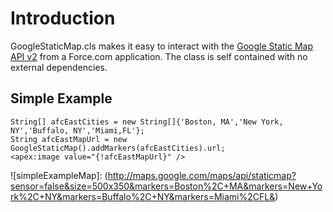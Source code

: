 Introduction
============

GoogleStaticMap.cls makes it easy to interact with the [Google Static Map API v2](http://code.google.com/apis/maps/documentation/staticmaps/) from a Force.com application. The class is self contained with no external dependencies.

Simple Example
--------------
```
String[] afcEastCities = new String[]{'Boston, MA','New York, NY','Buffalo, NY','Miami,FL'};
String afcEastMapUrl = new GoogleStaticMap().addMarkers(afcEastCities).url;
<apex:image value="{!afcEastMapUrl}" />
```

![simpleExampleMap]: (http://maps.google.com/maps/api/staticmap?sensor=false&size=500x350&markers=Boston%2C+MA&markers=New+York%2C+NY&markers=Buffalo%2C+NY&markers=Miami%2CFL&)